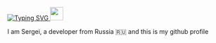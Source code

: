 <a href="https://git.io/typing-svg"><img src="https://readme-typing-svg.herokuapp.com?font=Fira+Code&size=30&pause=1000&color=02DC00&center=true&random=false&width=435&lines=Hello+World%F0%9F%91%8B" alt="Typing SVG" /> <img src="https://raw.githubusercontent.com/blackcater/blackcater/main/images/Hi.gif" height="30"/></a>

<div class="myWrapper" markdown="1">
    I am Sergei, a developer from Russia 🇷🇺 and this is my github profile
</div>
